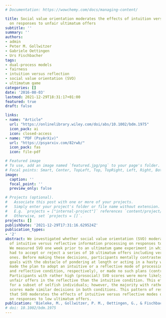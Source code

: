 ```yaml
---
# Documentation: https://wowchemy.com/docs/managing-content/

title: Social value orientation moderates the effects of intuition versus reflection
  on responses to unfair ultimatum offers
subtitle: ''
summary: ''
authors:
- admin
- Peter M. Gollwitzer
- Gabriele Oettingen
- Urs Fischbacher
tags:
- dual-process models
- fairness
- intuition versus reflection
- social value orientation (SVO)
- ultimatum game
categories: []
date: '2016-08-03'
lastmod: 2021-12-29T18:31:17+01:00
featured: true
draft: false

links:
- name: "Article"
  url: "https://onlinelibrary.wiley.com/doi/abs/10.1002/bdm.1975"
  icon_pack: ai
  icon: closed-access
- name: "PDF (PsyArXiv)"
  url: "https://psyarxiv.com/82rwb/"
  icon_pack: fas
  icon: file-pdf

# Featured image
# To use, add an image named `featured.jpg/png` to your page's folder.
# Focal points: Smart, Center, TopLeft, Top, TopRight, Left, Right, BottomLeft, Bottom, BottomRight.
image:
  caption: ''
  focal_point: ''
  preview_only: false

# Projects (optional).
#   Associate this post with one or more of your projects.
#   Simply enter your project's folder or file name without extension.
#   E.g. `projects = ["internal-project"]` references `content/project/deep-learning/index.md`.
#   Otherwise, set `projects = []`.
projects: []
publishDate: '2021-12-29T17:31:16.629524Z'
publication_types:
- '2'
abstract: We investigated whether social value orientation (SVO) moderates the effects
  of intuitive versus reflective information processing on responses to unfair offers.
  We measured SVO one week prior to an ultimatum game experiment in which participants
  had to accept or reject a series of 10 ultimatum offers including very low (unfair)
  ones. Before making these decisions, participants mentally contrasted their individual
  goals with the obstacle of pondering at length or acting in a hasty way; then they
  made the plan to adopt an intuitive or a reflective mode of processing (intuitive
  and reflective condition, respectively), or made no such plans (control condition).
  Participants with rather high (prosocial) SVO scores were more likely to accept
  unfair offers in the reflective than the intuitive condition. This effect also evinced
  for a subset of selfish individuals; however, the majority with rather low (selfish)
  scores made similar decisions in both conditions. This pattern of results suggests
  that SVO moderates the effects of intuitive versus reflective modes of processing
  on responses to low ultimatum offers.
publication: 'Bieleke, M., Gollwitzer, P. M., Oettingen, G., & Fischbacher, U. (2017). Social value orientation moderates the effects of intuition versus reflection on responses to unfair ultimatum offers. *Journal of Behavioral Decision Making*, *30*(2), 569–581. https://doi.org/10.1002/bdm.1975'
# doi: 10.1002/bdm.1975
---
```

